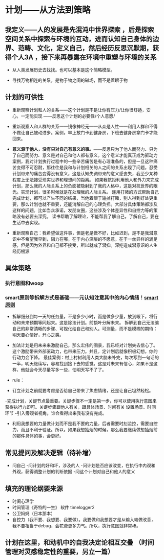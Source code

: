 # 计划——从方法到策略


## 我定义——人的发展是先混沌中世界探索 ，后是探索空间关系中探索与环境的互动，进而认知自己身体的边界、范畴、文化，定义自己，然后经历反思沉默期，获得个人3A ，接下来再暴露在环境中重塑与环境的关系

 - 从人类发展历史去找找。也可以基本是这个简略模型。

 - 寻找万物相连的关系，是物于物之间的磁场，而不是着眼于物

## 计划的可供性

 - 重新观察计划和人的关系——这个计划是不是让你有压力/让你很舒适，安心，一定能实现  ——反思这个计划的必要性/个人意愿/

 - 重新观察人和人群的关系——镜像神经元——从众是人性——利用人群和不得不做让自己被动进步。案例，早上放门卡到健身房，下班去健身房拿门卡才能回来。

 - **意义源于他人，没有只对自己有意义的事。**——反思只为了他人而努力、只为了自己而努力、意义是对自己和他人都有意义，这个意义才能真正成为驱动力
案例，我对计划执行过程中的一些辛苦痛苦是有心理准备的，但是一旦这种痛苦变得不可忍耐，那往往是我和与计划相关的人之间的关系出现了问题，忍受计划带来的痛苦变得没有意义，这是认知失调带来的意义感丧失，我至少某种程度上无法接受现实世界和理想间的距离。
如果我抗拒利用他人和外力来完成计划，那么我的人际关系上的负面被隐射到了我的人格中，这是对抗世界的眼光。实现计划，很多时候就是在处理我的人际关系。
连用打赌的方式帮助自己完成计划，都可以产生不同的结果，当他着眼于输掉打赌，别人得到好处更重要，那么计划也就不重要，还能消解自己的心理负担。大部分具体策略都涉及这样的问题，比如当众承诺，发朋友圈，这些涉及个体差异性和自控力等的策略没有必要去深究。
读书帮助了解理论，不能帮我了解自己，了解自己，要在生活中去实现。

 - 重新观察自己：我希望做这件事，但是老是做不好，比如迟到，是不是我潜意识中不希望我早到，阻力在哪，在于内心深层的不愿意，在于一丝异样的满足感，但是因为外界和自己都不接受，所以就成了潜抑。深挖造成潜意识的人生经历根源


## 具体策略

### 执行意图和woop


### smart原则等拆解方式是基础——元认知注意其中的内心情绪！[smart原则](https://zh.wikipedia.org/wiki/SMART%E5%8E%9F%E5%88%99)

 - 拆解细分到每一天的任务量，不是多少小时，而是做多少量，放到眼下，将行动和未来预期等同起来。这是除法计划。前额叶分解未来。
拆解到自己无法骗自己的非常清晰的步骤、可视化给自己和别人。可测量，而不是模糊的期待：明天要心情好，开心之类。
 - 加法计划是用未来来激励自己，那么宏伟的图景，我已经对计划失去信心了。这个激励带来外部驱动力，也带来压力。并且，定计划后就像积极幻想，你的行动力会下降。
最佳案例：村上村树利用人类大脑未补完，每次写到一句话的一半，明天继续写，容易找到接下去的感觉。这是对未来有信心，如果不是这样，他就会今天尽量写多一些，怕明天写不了了。


 - rule：

 - 订立计划之前就要考虑是否给自己带来了焦虑情绪，还是让自己坦然轻松。

 -完成计划，关键节点最重要。关键步骤不一定是第一步，你可以使用执行意图来获得执行力即可。关键步骤跟他人有关，跟具体场景、时间有关
设置场景、时间环节 
 -引入旁观者视角，谁会看得出来我有没有完成。

 - 利用我想要的力量做计划而不是我不要的力量，后者需要时刻监控，需要自控力，而且不利于验证。所以，如果我想抽烟的时候，那么我要继续做想抽烟前的那件具体的事，会更好。



## 常见提问及解决逻辑（待补增）

 - 问自己
 -问计划的好和坏，涉及的人
 -问计划是否应该改变，在执行中内观和外观，获得调整计划的判断依据
 -问这个计划对自己和他人的意义

## 填充的理论纲要来源

 - 时间心理学
 - 时间管理《奇特的一生》 软件  timelogger2
 - 公卫妈妈（日本那本）
 - 自控力（我不要、我想要、我要做）。我要做和我想要才是从输入端做改善，我不要相当于debug，会花费更多力气。所以，执行意图就非常棒。




## **计划在这里，和动机中的自我决定论相互交叠   （时间管理对灵感稳定性的重要，另立一篇）**
